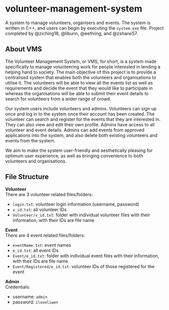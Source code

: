 # volunteer-management-system
A system to manage volunteers, organisers and events.
The system is written in C++, and users can begin by executing the ```system.exe``` file.
Project completed by @ziching18, @libunn, @eethiing, and @zshane57.

<h2>About VMS</h2>
<p>The Volunteer Management System, or VMS, for short, is a system made specifically to manage volunteering work for people interested in lending a helping hand to society. The main objective of this project is to provide a centralised system that enables both the volunteers and organisations to utilise it. The volunteers will be able to view all the events list as well as requirements and decide the event that they would like to participate in whereas the organisations will be able to submit their event details to search for volunteers from a wider range of crowd. </p>
<p>Our system users include volunteers and admins. Volunteers can sign up once and log in to the system once their account has been created. The volunteer can search and register for the events that they are interested in. They can also view and edit their own profile. Admins have access to all volunteer and event details. Admins can add events from approved applications into the system, and also delete both existing volunteers and events from the system. </p>
<p>We aim to make the system user-friendly and aesthetically pleasing for optimum user experience, as well as bringing convenience to both volunteers and organisations.</p>


<h2>File Structure</h2>

<b>Volunteer</b></br>
There are 3 volunteer related files/folders: 
- ```login.txt```: volunteer login information (username, password)
- ```v_id.txt```: all volunteer IDs
- ```Volunteer/v_id.txt```: folder with individual volunteer files with their information, with their IDs are file name

<b>Event</b></br>
There are 4 event related files/folders:
- ```eventName.txt```: event names
- ```e_id.txt```: all event IDs
- ```Event/e_id.txt```: folder with individual event files with their information, with their IDs are file name
- ```Event/Registered/e_id.txt```: volunteer IDs of those registered for the event

<b>Admin</b></br>
Credentials:
- username: ```admin```
- password: ```iloveliwen```
